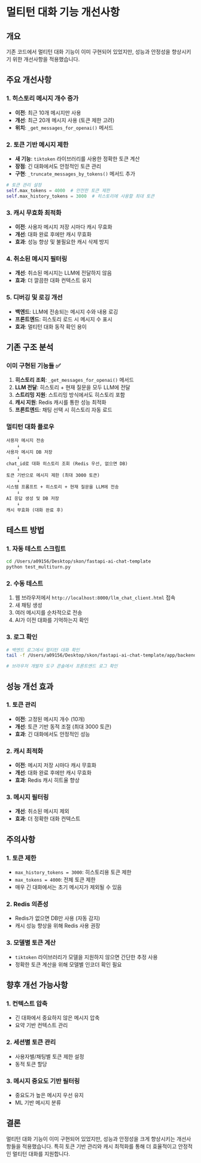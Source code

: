# 멀티턴 대화 기능 개선사항

## 개요
기존 코드에서 멀티턴 대화 기능이 이미 구현되어 있었지만, 성능과 안정성을 향상시키기 위한 개선사항을 적용했습니다.

## 주요 개선사항

### 1. 히스토리 메시지 개수 증가
- **이전**: 최근 10개 메시지만 사용
- **개선**: 최근 20개 메시지 사용 (토큰 제한 고려)
- **위치**: `_get_messages_for_openai()` 메서드

### 2. 토큰 기반 메시지 제한
- **새 기능**: `tiktoken` 라이브러리를 사용한 정확한 토큰 계산
- **장점**: 긴 대화에서도 안정적인 토큰 관리
- **구현**: `_truncate_messages_by_tokens()` 메서드 추가

```python
# 토큰 관리 설정
self.max_tokens = 4000  # 안전한 토큰 제한
self.max_history_tokens = 3000  # 히스토리에 사용할 최대 토큰
```

### 3. 캐시 무효화 최적화
- **이전**: 사용자 메시지 저장 시마다 캐시 무효화
- **개선**: 대화 완료 후에만 캐시 무효화
- **효과**: 성능 향상 및 불필요한 캐시 삭제 방지

### 4. 취소된 메시지 필터링
- **개선**: 취소된 메시지는 LLM에 전달하지 않음
- **효과**: 더 깔끔한 대화 컨텍스트 유지

### 5. 디버깅 및 로깅 개선
- **백엔드**: LLM에 전송되는 메시지 수와 내용 로깅
- **프론트엔드**: 히스토리 로드 시 메시지 수 표시
- **효과**: 멀티턴 대화 동작 확인 용이

## 기존 구조 분석

### 이미 구현된 기능들 ✅
1. **히스토리 조회**: `_get_messages_for_openai()` 메서드
2. **LLM 전달**: 히스토리 + 현재 질문을 모두 LLM에 전달
3. **스트리밍 지원**: 스트리밍 방식에서도 히스토리 포함
4. **캐시 지원**: Redis 캐시를 통한 성능 최적화
5. **프론트엔드**: 채팅 선택 시 히스토리 자동 로드

### 멀티턴 대화 플로우
```
사용자 메시지 전송
    ↓
사용자 메시지 DB 저장
    ↓
chat_id로 대화 히스토리 조회 (Redis 우선, 없으면 DB)
    ↓
토큰 기반으로 메시지 제한 (최대 3000 토큰)
    ↓
시스템 프롬프트 + 히스토리 + 현재 질문을 LLM에 전송
    ↓
AI 응답 생성 및 DB 저장
    ↓
캐시 무효화 (대화 완료 후)
```

## 테스트 방법

### 1. 자동 테스트 스크립트
```bash
cd /Users/a09156/Desktop/skon/fastapi-ai-chat-template
python test_multiturn.py
```

### 2. 수동 테스트
1. 웹 브라우저에서 `http://localhost:8000/llm_chat_client.html` 접속
2. 새 채팅 생성
3. 여러 메시지를 순차적으로 전송
4. AI가 이전 대화를 기억하는지 확인

### 3. 로그 확인
```bash
# 백엔드 로그에서 멀티턴 대화 확인
tail -f /Users/a09156/Desktop/skon/fastapi-ai-chat-template/app/backend/logs/app.log

# 브라우저 개발자 도구 콘솔에서 프론트엔드 로그 확인
```

## 성능 개선 효과

### 1. 토큰 관리
- **이전**: 고정된 메시지 개수 (10개)
- **개선**: 토큰 기반 동적 조절 (최대 3000 토큰)
- **효과**: 긴 대화에서도 안정적인 성능

### 2. 캐시 최적화
- **이전**: 메시지 저장 시마다 캐시 무효화
- **개선**: 대화 완료 후에만 캐시 무효화
- **효과**: Redis 캐시 히트율 향상

### 3. 메시지 필터링
- **개선**: 취소된 메시지 제외
- **효과**: 더 정확한 대화 컨텍스트

## 주의사항

### 1. 토큰 제한
- `max_history_tokens = 3000`: 히스토리용 토큰 제한
- `max_tokens = 4000`: 전체 토큰 제한
- 매우 긴 대화에서는 초기 메시지가 제외될 수 있음

### 2. Redis 의존성
- Redis가 없으면 DB만 사용 (자동 감지)
- 캐시 성능 향상을 위해 Redis 사용 권장

### 3. 모델별 토큰 계산
- `tiktoken` 라이브러리가 모델을 지원하지 않으면 간단한 추정 사용
- 정확한 토큰 계산을 위해 모델별 인코더 확인 필요

## 향후 개선 가능사항

### 1. 컨텍스트 압축
- 긴 대화에서 중요하지 않은 메시지 압축
- 요약 기반 컨텍스트 관리

### 2. 세션별 토큰 관리
- 사용자별/채팅별 토큰 제한 설정
- 동적 토큰 할당

### 3. 메시지 중요도 기반 필터링
- 중요도가 높은 메시지 우선 유지
- ML 기반 메시지 분류

## 결론

멀티턴 대화 기능이 이미 구현되어 있었지만, 성능과 안정성을 크게 향상시키는 개선사항들을 적용했습니다. 특히 토큰 기반 관리와 캐시 최적화를 통해 더 효율적이고 안정적인 멀티턴 대화를 지원합니다.
